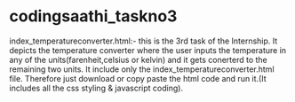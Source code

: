 # codingsaathi_taskno3
index_temperatureconverter.html:- this is the 3rd task of the Internship. It depicts the temperature converter where the user inputs the temperature in any of the units(farenheit,celsius or kelvin) and it gets conerterd to the remaining two units. It include only the index_temperatureconverter.html file. Therefore just download or copy paste the html code and run it.(It includes all the css styling & javascript coding).
